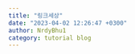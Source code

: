 ```yaml
---
title: "링크세상"
date: "2023-04-02 12:26:47 +0300"
author: NrdyBhu1
category: tutorial blog
---
```

